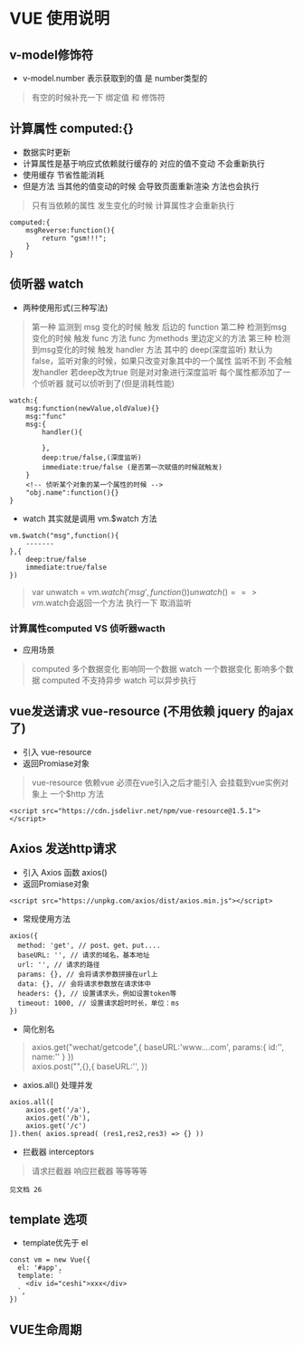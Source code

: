 # VUE 使用说明

## v-model修饰符
* v-model.number  表示获取到的值 是 number类型的
> 有空的时候补充一下  绑定值  和 修饰符

## 计算属性 computed:{}
* 数据实时更新
* 计算属性是基于响应式依赖就行缓存的   对应的值不变动 不会重新执行
* 使用缓存  节省性能消耗
* 但是方法 当其他的值变动的时候 会导致页面重新渲染  方法也会执行
> 只有当依赖的属性 发生变化的时候  计算属性才会重新执行
```
computed:{
    msgReverse:function(){
        return "gsm!!!";
    }
}
```

## 侦听器 watch
* 两种使用形式(三种写法)
> 第一种  监测到 msg 变化的时候   触发 后边的 function
> 第二种  检测到msg变化的时候   触发 func 方法  func 为methods 里边定义的方法
> 第三种  检测到msg变化的时候   触发 handler 方法   其中的 deep(深度监听) 默认为false，监听对象的时候，如果只改变对象其中的一个属性  监听不到 不会触发handler  若deep改为true  则是对对象进行深度监听 每个属性都添加了一个侦听器 就可以侦听到了(但是消耗性能)
```
watch:{
    msg:function(newValue,oldValue){}
    msg:"func"
    msg:{
        handler(){

        },
        deep:true/false,(深度监听)
        immediate:true/false (是否第一次赋值的时候就触发)
    }
    <!-- 侦听某个对象的某一个属性的时候 -->
    "obj.name":function(){}
}
```
* watch 其实就是调用 vm.$watch 方法
```
vm.$watch("msg",function(){
    -------
},{
    deep:true/false
    immediate:true/false
})
```
> var unwatch = vm.$watch('msg',function(){})     unwatch() ==>  vm.$watch会返回一个方法  执行一下 取消监听

### 计算属性computed  VS  侦听器wacth
* 应用场景
> computed 多个数据变化 影响同一个数据
> watch    一个数据变化  影响多个数据
> computed 不支持异步  watch  可以异步执行

## vue发送请求  vue-resource  (不用依赖 jquery  的ajax了)
* 引入 vue-resource
* 返回Promiase对象
> vue-resource 依赖vue  必须在vue引入之后才能引入  会挂载到vue实例对象上  一个$http 方法
```
<script src="https://cdn.jsdelivr.net/npm/vue-resource@1.5.1"></script>
```

## Axios 发送http请求
* 引入 Axios  函数  axios()
* 返回Promiase对象
```
<script src="https://unpkg.com/axios/dist/axios.min.js"></script>
```
* 常规使用方法
```
axios({
  method: 'get', // post、get、put....
  baseURL: '', // 请求的域名，基本地址
  url: '', // 请求的路径
  params: {}, // 会将请求参数拼接在url上
  data: {}, // 会将请求参数放在请求体中
  headers: {}, // 设置请求头，例如设置token等
  timeout: 1000, // 设置请求超时时长，单位：ms
})
```
* 简化别名
> axios.get("wechat/getcode",{
>    baseURL:'www....com',
>    params:{
>       id:'',
>       name:''
>   }
> })   
> axios.post("",{},{
>     baseURL:'',
> })
* axios.all() 处理并发
```
axios.all([
    axios.get('/a'),
    axios.get('/b'),
    axios.get('/c')
]).then( axios.spread( (res1,res2,res3) => {} ))
```
* 拦截器 interceptors
> 请求拦截器  响应拦截器  等等等等
```
见文档 26
```

## template  选项
* template优先于 el
```
const vm = new Vue({
  el: '#app',
  template: `
    <div id="ceshi">xxx</div>
  `,
})
```

## VUE生命周期

